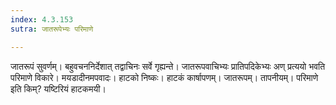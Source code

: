```yaml
---
index: 4.3.153
sutra: जातरूपेभ्यः परिमाणे

---
```

जातरूपं सुवर्णम्। बहुवचननिर्देशात् तद्वाचिनः सर्वे गृह्यन्ते। जातरूपवाचिभ्यः प्रातिपदिकेभ्यः अण् प्रत्ययो भवति परिमाणे विकारे। मयडादीनमपवादः। हाटको निष्कः। हाटकं कार्षापणम्। जातरूपम्। तापनीयम्। परिमाणे इति किम्? यष्टिरियं हाटकमयी।